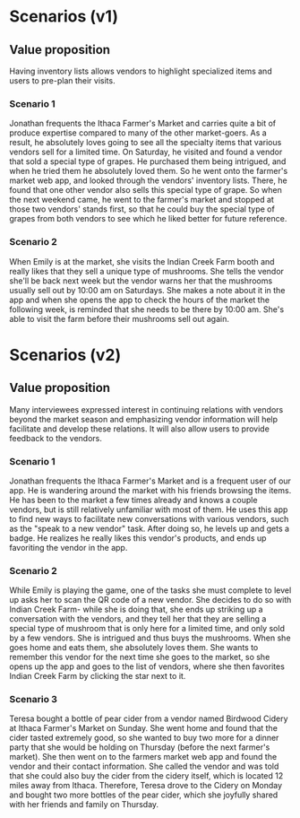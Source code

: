 # Scenarios (v1)

## Value proposition 
Having inventory lists allows vendors to highlight specialized items and users to pre-plan their visits.

### Scenario 1
Jonathan frequents the Ithaca Farmer's Market and carries quite a bit of produce expertise compared to many of the other market-goers. As a result, he absolutely loves going to see all the specialty items that various vendors sell for a limited time. On Saturday, he visited and found a vendor that sold a special type of grapes. He purchased them being intrigued, and when he tried them he absolutely loved them. So he went onto the farmer's market web app, and looked through  the vendors' inventory lists. There, he found that one other vendor also sells this special type of grape. So when the next weekend came, he went to the farmer's market and stopped at those two vendors' stands first, so that he could buy the special type of grapes from both vendors to see which he liked better for future reference.

### Scenario 2
When Emily is at the market, she visits the Indian Creek Farm booth and really likes that they sell a unique type of mushrooms. She tells the vendor she'll be back next week but the vendor warns her that the mushrooms usually sell out by 10:00 am on Saturdays. She makes a note about it in the app and when she opens the app to check the hours of the market the following week, is reminded that she needs to be there by 10:00 am. She's able to visit the farm before their mushrooms sell out again.

# Scenarios (v2)

## Value proposition
Many interviewees expressed interest in continuing relations with vendors beyond the market season and emphasizing vendor information will help facilitate and develop these relations. It will also allow users to provide feedback to the vendors.

### Scenario 1
Jonathan frequents the Ithaca Farmer's Market and is a frequent user of our app. He is wandering around the market with his friends browsing the items. He has been to the market a few times already and knows a couple vendors, but is still relatively unfamiliar with most of them. He uses this app to find new ways to facilitate new conversations with various vendors, such as the "speak to a new vendor" task. After doing so, he levels up and gets a badge. He realizes he really likes this vendor's products, and ends up favoriting the vendor in the app.

### Scenario 2
While Emily is playing the game, one of the tasks she must complete to level up asks her to scan the QR code of a new vendor. She decides to do so with Indian Creek Farm- while she is doing that, she ends up striking up a conversation with the vendors, and they tell her that they are selling a special type of mushroom that is only here for a limited time, and only sold by a few vendors. She is intrigued and thus buys the mushrooms. When she goes home and eats them, she absolutely loves them. She wants to remember this vendor for the next time she goes to the market, so she opens up the app and goes to the list of vendors, where she then favorites Indian Creek Farm by clicking the star next to it. 

### Scenario 3
Teresa bought a bottle of pear cider from a vendor named Birdwood Cidery at Ithaca Farmer's Market on Sunday. She went home and found that the cider tasted extremely good, so she wanted to buy two more for a dinner party that she would be holding on Thursday (before the next farmer's market). She then went on to the farmers market web app and found the vendor and their contact information. She called the vendor and was told that she could also buy the cider from the cidery itself, which is located 12 miles away from Ithaca. Therefore, Teresa drove to the Cidery on Monday and bought two more bottles of the pear cider, which she joyfully shared with her friends and family on Thursday.
